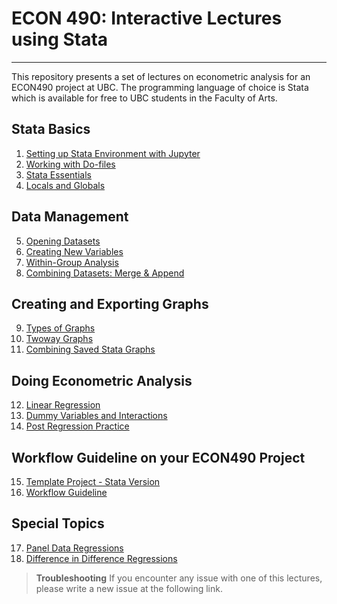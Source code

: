 # ECON 490: Interactive Lectures using Stata 

---

This repository presents a set of lectures on econometric analysis for an ECON490 project at UBC. The programming language of choice is Stata which is available for free to UBC students in the Faculty of Arts.

## Stata Basics

1. [Setting up Stata Environment with Jupyter](1_Setting_Up.ipynb)
2. [Working with Do-files](2_Working_Dofiles.ipynb)
3. [Stata Essentials](3_Stata_Essentials.ipynb)
4. [Locals and Globals](4_Locals_and_Globals.ipynb)

 ## Data Management

5. [Opening Datasets](5_Opening_Datasets.ipynb)
6. [Creating New Variables](6_Creating_Variables.ipynb)
7. [Within-Group Analysis](7_Within_Group.ipynb)
8. [Combining Datasets: Merge & Append](8_Merge_Append.ipynb)

 ## Creating and Exporting Graphs

9. [Types of Graphs](9_Stata_Graphs.ipynb)
10. [Twoway Graphs](10_Twoway_Graphs.ipynb)
11. [Combining Saved Stata Graphs](11_Combining_Graphs.ipyn)

 ## Doing Econometric Analysis

12. [Linear Regression](12_Linear_Reg.ipynb)
13. [Dummy Variables and Interactions](13_Dummy.ipynb)
14. [Post Regression Practice](14_PostReg.ipynb)

## Workflow Guideline on your ECON490 Project

15. [Template Project - Stata Version](15_Wf_Guide.ipynb)
16. [Workflow Guideline](15_Wf_Guide.ipynb)

## Special Topics
17. [Panel Data Regressions](17_Panel_Data.ipynb)
18. [Difference in Difference Regressions](18_Diff_in_Diff.ipynb)


> **Troubleshooting**
> If you encounter any issue with one of this lectures, please write a new issue at the following link.
